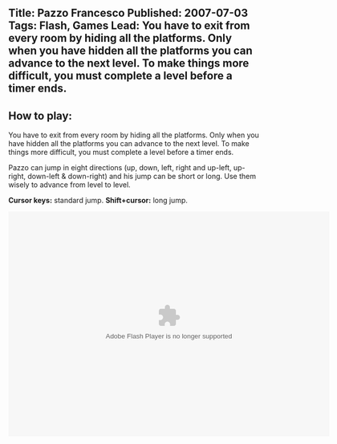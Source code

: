 Title: Pazzo Francesco
Published: 2007-07-03
Tags: Flash, Games
Lead: You have to exit from every room by hiding all the platforms. Only when you have hidden all the platforms you can advance to the next level. To make things more difficult, you must complete a level before a timer ends.
---
## How to play:

You have to exit from every room by hiding all the platforms. Only when you have hidden all the platforms you can advance to the next level. To make things more difficult, you must complete a level before a timer ends.

Pazzo can jump in eight directions (up, down, left, right and up-left, up-right, down-left &amp; down-right) and his jump can be short or long. Use them wisely to advance from level to level.

**Cursor keys:** standard jump.
**Shift+cursor:** long jump.

<object type="application/x-shockwave-flash" data="/assets/flash/pf_efrd.swf" width="640" height="448" class="block-center">
	<param name="movie" value="/assets/flash/pf_efrd.swf" />
	<param name="quality" value="high" />
	<param name="bgcolor" value="#000000" />
	<param name="menu" value="false" />
</object>
